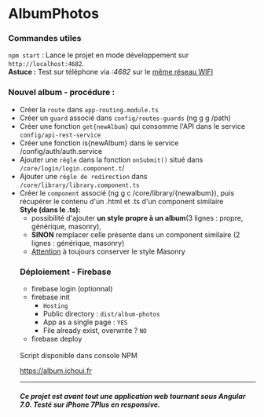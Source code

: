 # AlbumPhotos

### Commandes utiles
`npm start` : Lance le projet en mode développement sur `http://localhost:4682`. <br><b>Astuce :</b> Test sur téléphone via <i><adresse-ip-locale>:4682</i> sur le <u>même réseau WIFI</u>   

### Nouvel album - procédure :
 - Créer la ``route`` dans ``app-routing.module.ts``
 - Créer un ``guard`` associé dans ``config/routes-guards`` (ng g g /path)
 - Créer une fonction ``get{newAlbum}`` qui consomme l'API dans le service ``config/api-rest-service``
 - Créer une fonction is{newAlbum} dans le service /config/auth/auth.service
 - Ajouter une ``règle`` dans la fonction ``onSubmit()`` situé dans ``/core/login/login.component.t``/
 - Ajouter une ``règle de redirection`` dans ``/core/library/library.component.ts``
 - Créer le ``component`` associé (ng g c /core/library/{newalbum}), puis
   récupérer le contenu d'un .html et .ts d'un component similaire <br>
  <b>Style (dans le .ts):</b><br>
   <ul><li>possibilité d'ajouter <b>un style propre à un album</b>(3 lignes : propre, générique, masonry),</li>
   <li><b>SINON</b> remplacer celle présente dans un component similaire (2 lignes : générique, masonry)
   <li><u>Attention</u> à toujours conserver le style Masonry</li>


### Déploiement - Firebase
- firebase login (optionnal)
- firebase init<ul><li>``Hosting``</li><li>Public directory : ``dist/album-photos``</li><li>App as a single page : ``YES``</li><li>File already exist, overwrite ? ``NO``</li></ul>
- firebase deploy
<br>
Script disponible dans console NPM

https://album.ichoui.fr

---
##### Ce projet est avant tout une application web tournant sous Angular 7.0. Testé sur iPhone 7Plus en responsive.
